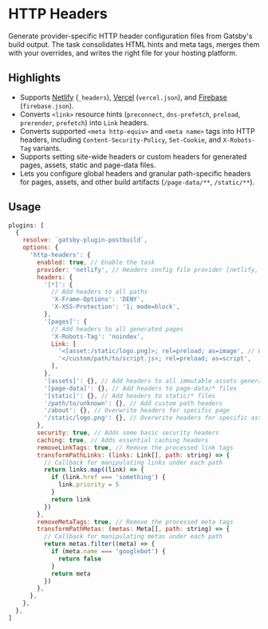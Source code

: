 # HTTP Headers

Generate provider-specific HTTP header configuration files from Gatsby's build output. The task consolidates HTML hints and meta tags, merges them with your overrides, and writes the right file for your hosting platform.

## Highlights

- Supports [Netlify](https://docs.netlify.com/routing/headers/) (`_headers`), [Vercel](https://vercel.com/docs/configuration#project/headers) (`vercel.json`), and [Firebase](https://firebase.google.com/docs/hosting/full-config#headers) (`firebase.json`).
- Converts `<link>` resource hints (`preconnect`, `dns-prefetch`, `preload`, `prerender`, `prefetch`) into `Link` headers.
- Converts supported `<meta http-equiv>` and `<meta name>` tags into HTTP headers, including `Content-Security-Policy`, `Set-Cookie`, and `X-Robots-Tag` variants.
- Supports setting site-wide headers or custom headers for generated pages, assets, static and page-data files.
- Lets you configure global headers and granular path-specific headers for pages, assets, and other build artifacts (`/page-data/**`, `/static/**`).

## Usage

```javascript
plugins: [
  {
    resolve: `gatsby-plugin-postbuild`,
    options: {
      'http-headers': {
        enabled: true, // Enable the task
        provider: 'netlify', // Headers config file provider [netlify, vercel, firebase]
        headers: {
          '[*]': {
            // Add headers to all paths
            'X-Frame-Options': 'DENY',
            'X-XSS-Protection': '1; mode=block',
          },
          '[pages]': {
            // Add headers to all generated pages
            'X-Robots-Tag': 'noindex',
            Link: [
              '<[asset:/static/logo.png]>; rel=preload; as=image', // Will be translated to </static/logo-[hash].png>; rel=preload; as=image
              '</custom/path/to/script.js>; rel=preload; as=script',
            ],
          },
          '[assets]': {}, // Add headers to all immutable assets generated by Gatsby
          '[page-data]': {}, // Add headers to page-data/* files
          '[static]': {}, // Add headers to static/* files
          '/path/to/unknown': {}, // Add custom path headers
          '/about': {}, // Overwrite headers for specific page
          '/static/logo.png': {}, // Overwrite headers for specific asset. Will be translated to `/static/logo-[hash].png`
        },
        security: true, // Adds some basic security headers
        caching: true, // Adds essential caching headers
        removeLinkTags: true, // Remove the processed link tags
        transformPathLinks: (links: Link[], path: string) => {
          // Callback for manipulating links under each path
          return links.map((link) => {
            if (link.href === 'something') {
              link.priority = 5
            }
            return link
          })
        },
        removeMetaTags: true, // Remove the processed meta tags
        transformPathMetas: (metas: Meta[], path: string) => {
          // Callback for manipulating metas under each path
          return metas.filter((meta) => {
            if (meta.name === 'googlebot') {
              return false
            }
            return meta
          })
        },
      },
    },
  },
]
```
